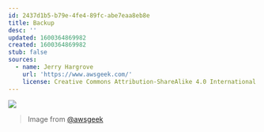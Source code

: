 ```yaml
---
id: 2437d1b5-b79e-4fe4-89fc-abe7eaa8eb8e
title: Backup
desc: ''
updated: 1600364869982
created: 1600364869982
stub: false
sources:
  - name: Jerry Hargrove
    url: 'https://www.awsgeek.com/'
    license: Creative Commons Attribution-ShareAlike 4.0 International License
---
```

![](/assets/images/AWS-Backup_en.jpg)
> Image from [@awsgeek](https://www.awsgeek.com/AWS-Backup/)
